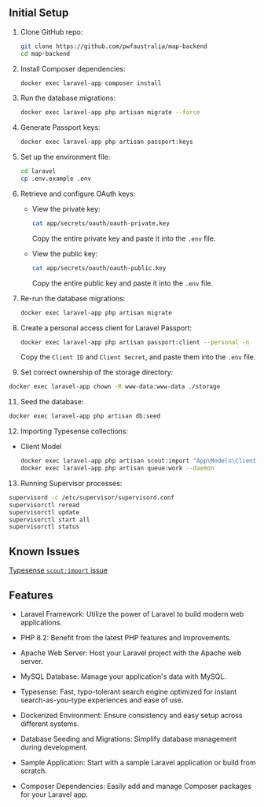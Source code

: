 ## Initial Setup

1. Clone GitHub repo:
   ```bash
   git clone https://github.com/pwfaustralia/map-backend
   cd map-backend
   ```
2. Install Composer dependencies:

   ```bash
   docker exec laravel-app composer install
   ```

3. Run the database migrations:

   ```bash
   docker exec laravel-app php artisan migrate --force
   ```

4. Generate Passport keys:

   ```bash
   docker exec laravel-app php artisan passport:keys
   ```

5. Set up the environment file:

   ```bash
   cd laravel
   cp .env.example .env
   ```

6. Retrieve and configure OAuth keys:

   - View the private key:

     ```bash
     cat app/secrets/oauth/oauth-private.key
     ```

     Copy the entire private key and paste it into the `.env` file.

   - View the public key:
     ```bash
     cat app/secrets/oauth/oauth-public.key
     ```
     Copy the entire public key and paste it into the `.env` file.

7. Re-run the database migrations:

   ```bash
   docker exec laravel-app php artisan migrate
   ```

8. Create a personal access client for Laravel Passport:

   ```bash
   docker exec laravel-app php artisan passport:client --personal -n
   ```

   Copy the `Client ID` and `Client Secret`, and paste them into the `.env` file.

9. Set correct ownership of the storage directory:

```bash
docker exec laravel-app chown -R www-data:www-data ./storage
```

11. Seed the database:

```bash
docker exec laravel-app php artisan db:seed
```

12. Importing Typesense collections:

- Client Model
  ```bash
  docker exec laravel-app php artisan scout:import "App\Models\Client"
  docker exec laravel-app php artisan queue:work --daemon
  ```

13. Running Supervisor processes:

```bash
supervisord -c /etc/supervisor/supervisord.conf
supervisorctl reread
supervisorctl update
supervisorctl start all
supervisorctl status
```

## Known Issues

[Typesense `scout:import` issue](https://github.com/laravel/scout/issues/822)

## Features

- Laravel Framework: Utilize the power of Laravel to build modern web applications.

- PHP 8.2: Benefit from the latest PHP features and improvements.

- Apache Web Server: Host your Laravel project with the Apache web server.

- MySQL Database: Manage your application's data with MySQL.
- Typesense: Fast, typo-tolerant search engine optimized for instant search-as-you-type experiences and ease of use.

- Dockerized Environment: Ensure consistency and easy setup across different systems.

- Database Seeding and Migrations: Simplify database management during development.

- Sample Application: Start with a sample Laravel application or build from scratch.

- Composer Dependencies: Easily add and manage Composer packages for your Laravel app.
